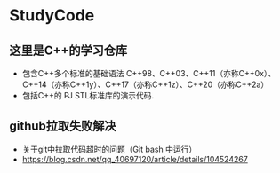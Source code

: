 # StudyCode

## 这里是C++的学习仓库
* 包含C++多个标准的基础语法 C++98、C++03、C++11（亦称C++0x）、C++14（亦称C++1y）、C++17（亦称C++1z）、C++20（亦称C++2a）
* 包括C++的 PJ STL标准库的演示代码.


## github拉取失败解决
* 关于git中拉取代码超时的问题（Git bash 中运行）
* https://blog.csdn.net/qq_40697120/article/details/104524267